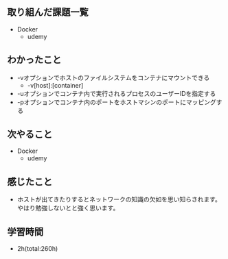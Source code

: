 ## 取り組んだ課題一覧
- Docker
    - udemy

## わかったこと
- -vオプションでホストのファイルシステムをコンテナにマウントできる
    - -v[host]:[container]
- -uオプションでコンテナ内で実行されるプロセスのユーザーIDを指定する
- -pオプションでコンテナ内のポートをホストマシンのポートにマッピングする
 
## 次やること
- Docker
    - udemy

## 感じたこと
- ホストが出てきたりするとネットワークの知識の欠如を思い知らされます。  
    やはり勉強しないとと強く思います。

## 学習時間
- 2h(total:260h)
